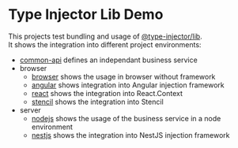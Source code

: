 # Type Injector Lib Demo
This projects test bundling and usage of [@type-injector/lib](https://github.com/type-injector/type-injector-lib).  
It shows the integration into different project environments:

* [common-api](./common-api) defines an independant business service
* browser
  * [browser](./browser) shows the usage in browser without framework
  * [angular](./angular) shows integration into Angular injection framework
  * [react](./react-demo) shows the integration into React.Context
  * [stencil](./stencil-demo) shows the integration into Stencil 
* server
  * [nodejs](./nodejs) shows the usage of the business service in a node environment
  * [nestjs](./nestjs) shows the integration into NestJS injection framework
